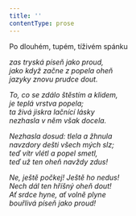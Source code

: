 ```yaml
---
title: ''
contentType: prose
---
```


Po dlouhém, tupém, tíživém spánku

_zas tryská píseň jako proud,  
jako když začne z popela oheň  
jazyky znovu prudce dout._

_To, co se zdálo štěstím a klidem,  
je teplá vrstva popela;  
ta živá jiskra lačnící lásky  
nezhasla v něm však docela._

_Nezhasla dosud: tlela a žhnula  
navzdory dešti všech mých slz;  
teď vítr vlétl a popel smetl,  
teď už ten oheň navždy zdus!_

_Ne, ještě počkej! Ještě ho nedus!  
Nech dál ten hříšný oheň dout!  
Ať srdce hyne, ať volně plyne  
bouřlivá píseň jako proud!_
